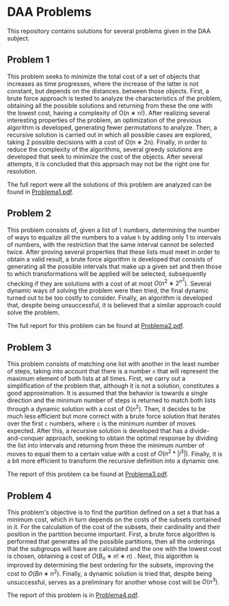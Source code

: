 # DAA Problems
This repository contains solutions for several problems given in the DAA subject.

## Problem 1

This problem seeks to minimize the total cost of a set of objects that increases as time progresses, where the increase of the latter is not constant, but depends on the distances. between those objects. First, a brute force approach is tested to analyze the characteristics of the problem, obtaining all the possible solutions and returning from these the one with the lowest cost, having a complexity of O(n ∗ n!). After realizing several interesting properties of the problem, an optimization of the previous algorithm is developed, generating fewer permutations to analyze. Then, a recursive solution is carried out in which all possible cases are explored, taking 2 possible decisions with a cost of O(n ∗ 2n). Finally, in order to reduce the complexity of the algorithms, several greedy solutions are developed that seek to minimize the cost of the objects. After several attempts, it is concluded that this approach may not be the right one for resolution.

The full report were all the solutions of this problem are analyzed can be found in [Problema1.pdf](https://github.com/lorainemg/daa/blob/main/Problem%201/Report/Problema1.pdf).

## Problem 2

This problem consists of, given a list of `l` numbers, determining the number of ways to equalize all the numbers to a value `h` by adding only 1 to intervals of numbers, with the restriction that the same interval cannot be selected twice. After proving several properties that these lists must meet in order to obtain a valid result, a brute force algorithm is developed that consists of generating all the possible intervals that make up a given set and then those to which transformations will be applied will be selected, subsequently checking if they are solutions with a cost of at most $O(n^2 ∗ 2^{n^2})$. Several dynamic ways of solving the problem were then tried, the final dynamic turned out to be too costly to consider. Finally, an algorithm is developed that, despite being unsuccessful, it is believed that a similar approach could solve the problem.

The full report for this problem can be found at [Problema2.pdf](https://github.com/lorainemg/daa/blob/main/Problem%202/Report/Problema2.pdf).

## Problem 3

This problem consists of matching one list with another in the least number of steps, taking into account that there is a number `n` that will represent the maximum element of both lists at all times. First, we carry out a simplification of the problem that, although it is not a solution, constitutes a good approximation. It is assumed that the behavior is towards a single direction and the minimum number of steps is returned to match both lists through a dynamic solution with a cost of $O(n^2)$. Then, it decides to be much less efficient but more correct with a brute force solution that iterates over the first `c` numbers, where `c` is the minimum number of moves expected. After this, a recursive solution is developed that has a divide-and-conquer approach, seeking to obtain the optimal response by dividing the list into intervals and returning from these the minimum number of moves to equal them to a certain value with a cost of $O(n^ 2 * |l^3|)$. Finally, it is a bit more efficient to transform the recursive definition into a dynamic one.

The report of this problem ca be found at [Problema3.pdf](https://github.com/lorainemg/daa/blob/main/Problem%203/Report/Problema3.pdf).

## Problem 4

This problem's objective is to find the partition defined on a set `A` that has a minimum cost, which in turn depends on the costs of the subsets contained in it. For the calculation of the cost of the subsets, their cardinality and their position in the partition become important. First, a brute force algorithm is performed that generates all the possible partitions, then all the orderings that the subgroups will have are calculated and the one with the lowest cost is chosen, obtaining a cost of $O(B_n ∗ n! ∗ n)$ . Next, this algorithm is improved by determining the best ordering for the subsets, improving the cost to $O(Bn ∗ n^2)$. Finally, a dynamic solution is tried that, despite being unsuccessful, serves as a preliminary for another whose cost will be $O(n^3)$.

The report of this problem is in [Problema4.pdf](https://github.com/lorainemg/daa/blob/main/Problem%204/Report/Problema4.pdf).